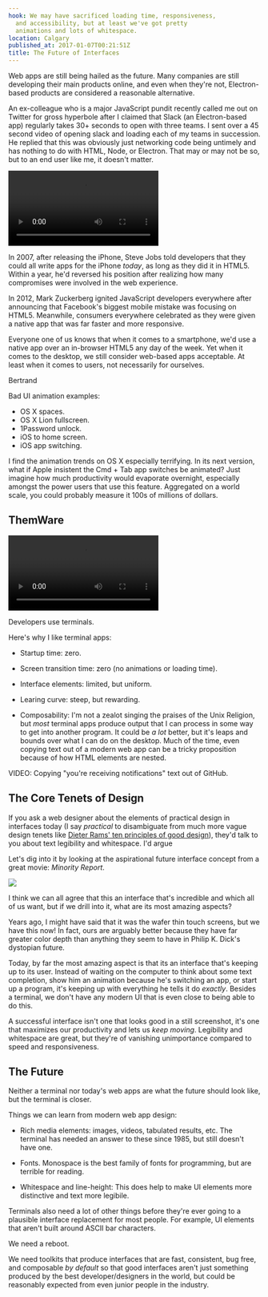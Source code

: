 ```yaml
---
hook: We may have sacrificed loading time, responsiveness,
  and accessibility, but at least we've got pretty
  animations and lots of whitespace.
location: Calgary
published_at: 2017-01-07T00:21:51Z
title: The Future of Interfaces
---
```


Web apps are still being hailed as the future. Many
companies are still developing their main products online,
and even when they're not, Electron-based products are
considered a reasonable alternative.

An ex-colleague who is a major JavaScript pundit recently
called me out on Twitter for gross hyperbole after I
claimed that Slack (an Electron-based app) regularly takes
30+ seconds to open with three teams. I sent over a 45
second video of opening slack and loading each of my teams
in succession. He replied that this was obviously just
networking code being untimely and has nothing to do with
HTML, Node, or Electron. That may or may not be so, but to
an end user like me, it doesn't matter.

<video autoplay loop class="overflowing">
  <source src="/assets/interfaces/slack-45s.mp4" type="video/mp4">
</video>

In 2007, after releasing the iPhone, Steve Jobs told
developers that they could all write apps for the iPhone
_today_, as long as they did it in HTML5. Within a year,
he'd reversed his position after realizing how many
compromises were involved in the web experience.

In 2012, Mark Zuckerberg ignited JavaScript developers
everywhere after announcing that Facebook's biggest mobile
mistake was focusing on HTML5. Meanwhile, consumers
everywhere celebrated as they were given a native app that
was far faster and more responsive.

Everyone one of us knows that when it comes to a
smartphone, we'd use a native app over an in-browser HTML5
any day of the week. Yet when it comes to the desktop, we
still consider web-based apps acceptable. At least when it
comes to users, not necessarily for ourselves.

Bertrand

Bad UI animation examples:

* OS X spaces.
* OS X Lion fullscreen.
* 1Password unlock.
* iOS to home screen.
* iOS app switching.

I find the animation trends on OS X especially terrifying.
In its next version, what if Apple insistent the Cmd + Tab
app switches be animated? Just imagine how much
productivity would evaporate overnight, especially amongst
the power users that use this feature. Aggregated on a
world scale, you could probably measure it 100s of millions
of dollars.

## ThemWare

<video autoplay loop class="overflowing">
  <source src="/assets/interfaces/terminal.mp4" type="video/mp4">
</video>

Developers use terminals.

Here's why I like terminal apps:

* Startup time: zero.
* Screen transition time: zero (no animations or loading
  time).

* Interface elements: limited, but uniform.
* Learing curve: steep, but rewarding.

* Composability: I'm not a zealot singing the praises of
  the Unix Religion, but _most_ terminal apps produce
  output that I can process in some way to get into another
  program. It could be _a lot_ better, but it's leaps and
  bounds over what I can do on the desktop. Much of the
  time, even copying text out of a modern web app can be a
  tricky proposition because of how HTML elements are
  nested.

VIDEO: Copying "you're receiving notifications" text out of
GitHub.

## The Core Tenets of Design

If you ask a web designer about the elements of practical
design in interfaces today (I say _practical_ to
disambiguate from much more vague design tenets like
[Dieter Rams' ten principles of good design][dieter-rams]),
they'd talk to you about text legibility and whitespace.
I'd argue 

Let's dig into it by looking at the aspirational future
interface concept from a great movie: _Minority Report_.

<img src="/assets/interfaces/minority-report.jpg" data-rjs="2" class="overflowing">

I think we can all agree that this an interface that's
incredible and which all of us want, but if we drill into
it, what are its most amazing aspects?

Years ago, I might have said that it was the wafer thin
touch screens, but we have this now! In fact, ours are
arguably better because they have far greater color depth
than anything they seem to have in Philip K. Dick's
dystopian future.

Today, by far the most amazing aspect is that its an
interface that's keeping up to its user. Instead of waiting
on the computer to think about some text completion, show
him an animation because he's switching an app, or start up
a program, it's keeping up with everything he tells it do
_exactly_. Besides a terminal, we don't have any modern UI
that is even close to being able to do this.

A successful interface isn't one that looks good in a still
screenshot, it's one that maximizes our productivity and
lets us _keep moving_. Legibility and whitespace are great,
but they're of vanishing unimportance compared to speed and
responsiveness.

## The Future

Neither a terminal nor today's web apps are what the future
should look like, but the terminal is closer.

Things we can learn from modern web app design:

* Rich media elements: images, videos, tabulated results,
  etc. The terminal has needed an answer to these since
  1985, but still doesn't have one.

* Fonts. Monospace is the best family of fonts for
  programming, but are terrible for reading.

* Whitespace and line-height: This does help to make UI
  elements more distinctive and text more legibile.

Terminals also need a lot of other things before they're
ever going to a plausible interface replacement for most
people. For example, UI elements that aren't built around
ASCII bar characters.

We need a reboot.

We need toolkits that produce interfaces that are fast,
consistent, bug free, and composable _by default_ so that
good interfaces aren't just something produced by the best
developer/designers in the world, but could be reasonably
expected from even junior people in the industry.

[dieter-rams]: https://www.vitsoe.com/us/about/good-design
